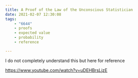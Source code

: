 ```yaml
---
title: A Proof of the Law of the Unconscious Statistician
date: 2021-02-07 12:30:08
tags:
    - "6644"
    - proofs
    - expected value
    - probability
    - reference

---
```


I do not completely understand this but here for reference

https://www.youtube.com/watch?v=uDEHBrsLjzE

